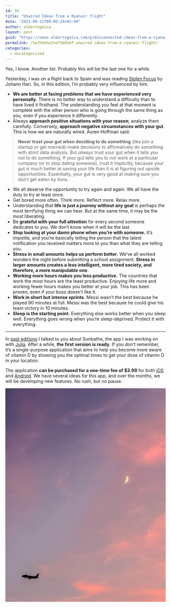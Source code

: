 ```yaml
---
id: 16
title: "Unwired Ideas from a Ryanair flight"
date: "2023-09-22T09:00:24+02:00"
author: albertogalca
layout: post
guid: "https://news.albertogalca.com/p/disconnected-ideas-from-a-ryanair"
permalink: /%e2%9a%a1%ef%b8%8f-unwired-ideas-from-a-ryanair-flight/
categories:
  - Uncategorized
---
```


Yes, I know. Another list. Probably this will be the last one for a while.

Yesterday, I was on a flight back to Spain and was reading [Stolen Focus](https://amzn.to/3Prl80P) by Johann Hari. So, in this edition, I’m probably very influenced by him.

- **We are better at facing problems that we have experienced very personally**<span style="font-size: revert;">. There is no better way to understand a difficulty than to have lived it firsthand. The understanding you feel at that moment is complete with the other person who is going through the same thing as you, even if you experience it differently.</span>
- <span style="font-size: revert;">Always </span>**approach positive situations with your reason**<span style="font-size: revert;">; analyze them carefully. Conversely, </span>**approach negative circumstances with your gut**<span style="font-size: revert;">. This is how we are naturally wired. Auren Hoffman said:</span>

> **Never trust your gut when deciding to do something** (like join a startup or get married)–make decisions to affirmatively do something with strict data analysis. But _always_ trust your gut when it tells you _not_ to do something. If your gut tells you to not work at a particular company (or to stop dating someone), trust it implicitly, because your gut is much better at saving your life than it is at figuring out upside opportunities. Essentially, your gut is very good at making sure you don’t get eaten by lions.

- <span style="font-size: revert;">We all deserve the opportunity to try again and again. We all have the duty to try at least once.</span>
- <span style="font-size: revert;">Get bored more often. Think more. Reflect more. Relax more.</span>
- <span style="font-size: revert;">Understanding that </span>**life is just a journey without any goal**<span style="font-size: revert;"> is perhaps the most terrifying thing we can hear. But at the same time, it may be the most liberating.</span>
- <span style="font-size: revert;">Be </span>**grateful with your full attention**<span style="font-size: revert;"> for every second someone dedicates to you. We don’t know when it will be the last.</span>
- **Stop looking at your damn phone when you’re with someone.**<span style="font-size: revert;"> It’s impolite, and you’re basically telling the person that the latest notification you received matters more to you than what they are telling you.</span>
- **Stress in small amounts**<span style="font-size: revert;"> </span>**helps us perform better**<span style="font-size: revert;">. We’ve all worked wonders the night before submitting a school assignment. </span>**Stress in larger amounts creates a less intelligent, more tired society, and therefore, a more manipulable one**<span style="font-size: revert;">.</span>
- **Working more hours makes you less productive.**<span style="font-size: revert;"> The countries that work the most hours are the least productive. Enjoying life more and working fewer hours makes you better at your job. This has been proven, even if your boss doesn’t like it.</span>
- **Work in short but intense sprints**<span style="font-size: revert;">. Messi wasn’t the best because he played 90 minutes at full. Messi was the best because he could give his team victory in 10 minutes.</span>
- **Sleep is the starting point.**<span style="font-size: revert;"> Everything else works better when you sleep well. Everything goes wrong when you’re sleep-deprived. Protect it with everything.</span>

---

In [past editions](https://news.albertogalca.com/p/updates-after-two-months-of-not-writing) I talked to you about Sunbathe, the app I was working on with [Julia](https://twitter.com/juliaalvarez23). After a while, **the first version is ready**. If you don’t remember, it’s a single-purpose application that aims to help you become more aware of vitamin D by showing you the optimal times to get your dose of vitamin D in your location.

The application **can be purchased for a one-time fee of $3.99** for both [iOS](https://apps.apple.com/us/app/sunbathe/id6449760948) and [Android](https://play.google.com/store/apps/details?id=com.sunbatheapp). We have several ideas for this app, and over the months, we will be developing new features. No rush, but no pause.

![After the flight, at approximately 8pm](/assets/images/posts/2024/01/https3A2F2Fsubstack-post-media.s3.amazonaws.com2Fpublic2Fimages2F7ef85c1d-0680-464d-a116-acf823fd4669_1852x2469-768x1024.jpg)
